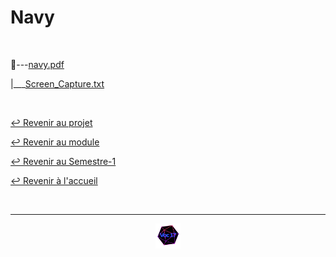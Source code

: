 # Navy

<br>

📂---[navy.pdf](https://github.com/Studio-17/Epitech-Subjects/blob/main/Semester-1/B-PSU-101/Navy/Navy/navy.pdf)

|\_\_\_[Screen_Capture.txt](https://github.com/Studio-17/Epitech-Subjects/blob/main/Semester-1/B-PSU-101/Navy/Navy/Screen_Capture.txt)

<br>

[↩️ Revenir au projet](https://github.com/Studio-17/Epitech-Subjects/tree/main/Semester-1/B-PSU-100/Navy)

[↩️ Revenir au module](https://github.com/Studio-17/Epitech-Subjects/tree/main/Semester-1/B-PSU-101)

[↩️ Revenir au Semestre-1](https://github.com/Studio-17/Epitech-Subjects/tree/main/Semester-1)

[↩️ Revenir à l'accueil](https://github.com/Studio-17/Epitech-Subjects)

<br>

---

<div align="center">

<a href="https://github.com/Studio-17" target="_blank"><img src="../../../../assets/voc17.gif" width="40"></a>

</div>
